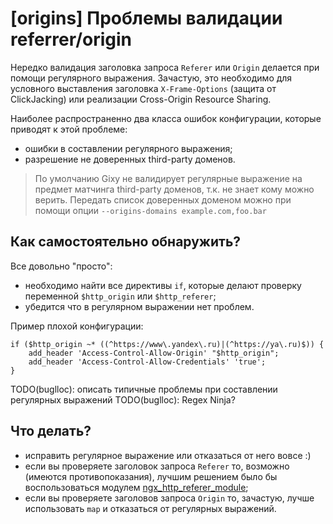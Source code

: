 # [origins] Проблемы валидации referrer/origin

Нередко валидация заголовка запроса `Referer` или `Origin` делается при помощи регулярного выражения.
Зачастую, это необходимо для условного выставления заголовка `X-Frame-Options` (защита от ClickJacking) или реализации Cross-Origin Resource Sharing.

Наиболее распространенно два класса ошибок конфигурации, которые приводят к этой проблеме:
  - ошибки в составлении регулярного выражения;
  - разрешение не доверенных third-party доменов.

> По умолчанию Gixy не валидирует регулярные выражение на предмет матчинга third-party доменов, т.к. не знает кому можно верить.
Передать список доверенных доменом можно при помощи опции `--origins-domains example.com,foo.bar`

## Как самостоятельно обнаружить?
Все довольно "просто":
  - необходимо найти все директивы `if`, которые делают проверку переменной `$http_origin` или `$http_referer`;
  - убедится что в регулярном выражении нет проблем.

Пример плохой конфигурации:
```nginx
if ($http_origin ~* ((^https://www\.yandex\.ru)|(^https://ya\.ru)$)) {
	add_header 'Access-Control-Allow-Origin' "$http_origin";
	add_header 'Access-Control-Allow-Credentials' 'true';
}
```

TODO(buglloc): описать типичные проблемы при составлении регулярных выражений
TODO(buglloc): Regex Ninja?

## Что делать?
  - исправить регулярное выражение или отказаться от него вовсе :)
  - если вы проверяете заголовок запроса `Referer` то, возможно (имеются противопоказания), лучшим решением было бы воспользоваться модулем [ngx_http_referer_module](http://nginx.org/ru/docs/http/ngx_http_referer_module.html);
  - если вы проверяете заголовов запроса `Origin` то, зачастую, лучше использовать `map` и отказаться от регулярных выражений.
